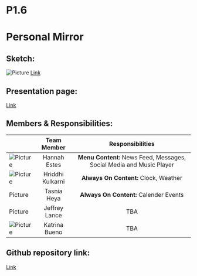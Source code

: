 # P1.6

# Personal Mirror

## Sketch:
![Picture](https://i.imgur.com/ijfBol9.jpg) 
[Link](https://xd.adobe.com/view/703a7ae8-0687-4a09-45dd-cbd31300578d-060b/)

## Presentation page:
[Link](https://hannahmestes.github.io/P1.6/)


## Members & Responsibilities:

|         | Team Member           | Responsibilities  |
| --- |:---:|:---:|
| ![Picture](https://i.imgur.com/CH8zog6.jpg) | Hannah Estes | **Menu Content:** News Feed, Messages, Social Media and Music Player |
|  ![Picture](https://i.imgur.com/jGlkQcz.jpg) | Hriddhi Kulkarni | **Always On Content:** Clock, Weather |
| Picture | Tasnia Heya | **Always On Content:** Calender Events |
| Picture | Jeffrey Lance | TBA |
| ![Picture](https://i.imgur.com/gXLSGLL.jpg) | Katrina Bueno | TBA |

## Github repository link:
[Link](https://github.com/hannahmestes/P1.6)
